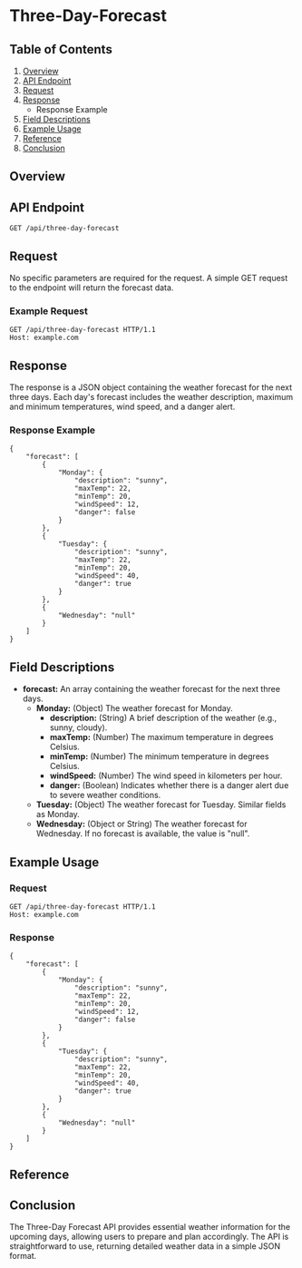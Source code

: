 # Three-Day-Forecast

## Table of Contents

1. [Overview](#Overview)
2. [API Endpoint](#API-Endpoint)
3. [Request](#Request)
4. [Response](#Response)
	- Response Example
5. [Field Descriptions](#Field-Descriptions)
6. [Example Usage](#Example-Usage)
7. [Reference](#Reference)
8. [Conclusion](#Conclusion)

## Overview

## API Endpoint
```
GET /api/three-day-forecast
```

## Request

No specific parameters are required for the request. A simple GET request to the endpoint will return the forecast data.

### Example Request
```
GET /api/three-day-forecast HTTP/1.1
Host: example.com
```

## Response

The response is a JSON object containing the weather forecast for the next three days. Each day's forecast includes the weather description, maximum and minimum temperatures, wind speed, and a danger alert.

### Response Example
```
{
	"forecast": [ 
		{
			"Monday": { 
        		"description": "sunny",
        		"maxTemp": 22,
        		"minTemp": 20,
        		"windSpeed": 12,
        		"danger": false
        	}
    	},
    	{
    		"Tuesday": {
    			"description": "sunny",
        		"maxTemp": 22,
        		"minTemp": 20,
        		"windSpeed": 40,
        		"danger": true
        	}
    	},
    	{
    		"Wednesday": "null"
    	}
	]
}
```


## Field Descriptions

- **forecast:** An array containing the weather forecast for the next three days.
  - **Monday:** (Object) The weather forecast for Monday.
    - **description:** (String) A brief description of the weather (e.g., sunny, cloudy).
    - **maxTemp:** (Number) The maximum temperature in degrees Celsius.
    - **minTemp:** (Number) The minimum temperature in degrees Celsius.
    - **windSpeed:** (Number) The wind speed in kilometers per hour.
    - **danger:** (Boolean) Indicates whether there is a danger alert due to severe weather conditions.
  - **Tuesday:** (Object) The weather forecast for Tuesday.
    Similar fields as Monday.
  - **Wednesday:** (Object or String) The weather forecast for Wednesday. If no forecast is available, the value is "null".
 
## Example Usage

### Request
```
GET /api/three-day-forecast HTTP/1.1
Host: example.com
```

### Response
```
{
	"forecast": [ 
		{
			"Monday": { 
        		"description": "sunny",
        		"maxTemp": 22,
        		"minTemp": 20,
        		"windSpeed": 12,
        		"danger": false
        	}
    	},
    	{
    		"Tuesday": {
    			"description": "sunny",
        		"maxTemp": 22,
        		"minTemp": 20,
        		"windSpeed": 40,
        		"danger": true
        	}
    	},
    	{
    		"Wednesday": "null"
    	}
	]
}
```

## Reference


## Conclusion
The Three-Day Forecast API provides essential weather information for the upcoming days, allowing users to prepare and plan accordingly. The API is straightforward to use, returning detailed weather data in a simple JSON format.
